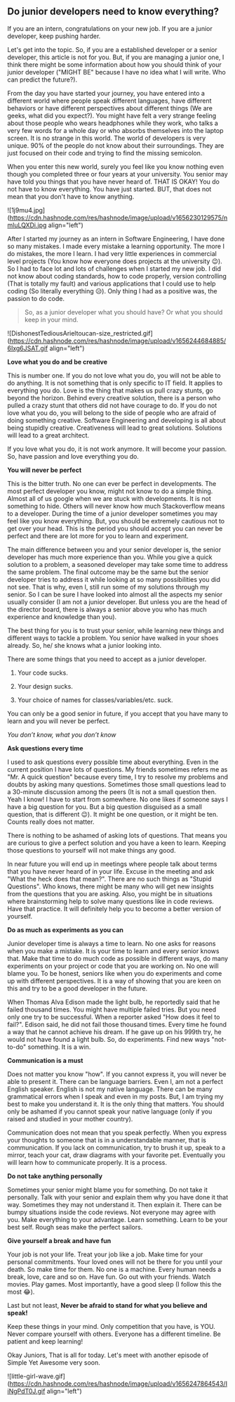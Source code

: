 ## Do junior developers need to know everything?

If you are an intern, congratulations on your new job. If you are a junior developer, keep pushing harder.

Let's get into the topic. So, if you are a established developer or a senior developer, this article is not for you. But, if you are managing a junior one, I think there might be some information about how you should think of your junior developer ("MIGHT BE" because I have no idea what I will write. Who can predict the future?).

From the day you have started your journey, you have entered into a different world where people speak different languages, have different behaviors or have different perspectives about different things (We are geeks, what did you expect?). You might have felt a very strange feeling about those people who wears headphones while they work, who talks a very few words for a whole day or who absorbs themselves into the laptop screen. It is no strange in this world. The world of developers is very unique. 90% of the people do not know about their surroundings. They are just focused on their code and trying to find the missing semicolon.

When you enter this new world, surely you feel like you know nothing even though you completed three or four years at your university. You senior may have told you things that you have never heard of. THAT IS OKAY! You do not have to know everything. You have just started. BUT, that does not mean that you don't have to know anything.

![1j9mu4.jpg](https://cdn.hashnode.com/res/hashnode/image/upload/v1656230129575/nmluLQXDi.jpg align="left")

After I started my journey as an intern in Software Engineering, I have done so many mistakes. I made every mistake a learning opportunity. The more I do mistakes, the more I learn. I had very little experiences in commercial level projects (You know how everyone does projects at the university 😉). So I had to face lot and lots of challenges when I started my new job. I did not know about coding standards, how to code properly, version controlling (That is totally my fault) and various applications that I could use to help coding (So literally everything 😥). Only thing I had as a positive was, the passion to do code.

> So, as a junior developer what you should have? Or what you should keep in your mind.


![DishonestTediousArieltoucan-size_restricted.gif](https://cdn.hashnode.com/res/hashnode/image/upload/v1656244684885/6Ixg6JSAT.gif align="left")

**Love what you do and be creative**

This is number one. If you do not love what you do, you will not be able to do anything. It is not something that is only specific to IT field. It applies to everything you do. Love is the thing that makes us pull crazy stunts, go beyond the horizon. Behind every creative solution, there is a person who pulled a crazy stunt that others did not have courage to do. If you do not love what you do, you will belong to the side of people who are afraid of doing something creative. Software Engineering and developing is all about being stupidly creative. Creativeness will lead to great solutions. Solutions will lead to a great architect.

If you love what you do, it is not work anymore. It will become your passion. So, have passion and love everything you do.

**You will never be perfect**

This is the bitter truth. No one can ever be perfect in developments. The most perfect developer you know, might not know to do a simple thing. Almost all of us google when we are stuck with developments. It is not something to hide. Others will never know how much Stackoverflow means to a developer. During the time of a junior developer sometimes you may feel like you know everything. But, you should be extremely cautious not to get over your head. This is the period you should accept you can never be perfect and there are lot more for you to learn and experiment.

The main difference between you and your senior developer is, the senior developer has much more experience than you. While you give a quick solution to a problem, a seasoned developer may take some time to address the same problem. The final outcome may be the same but the senior developer tries to address it while looking at so many possibilities you did not see. That is why, even I, still run some of my solutions through my senior. So I can be sure I have looked into almost all the aspects my senior usually consider (I am not a junior developer. But unless you are the head of the director board, there is always a senior above you who has much experience and knowledge than you).

The best thing for you is to trust your senior, while learning new things and different ways to tackle a problem. You senior have walked in your shoes already. So, he/ she knows what a junior looking into.

There are some things that you need to accept as a junior developer.

1. Your code sucks.

2. Your design sucks.

3. Your choice of names for classes/variables/etc. suck.

You can only be a good senior in future, if you accept that you have many to learn and you will never be perfect.

*You don’t know, what you don’t know*

**Ask questions every time**

I used to ask questions every possible time about everything. Even in the current position I have lots of questions. My friends sometimes refers me as "Mr. A quick question" because every time, I try to resolve my problems and doubts by asking many questions. Sometimes those small questions lead to a 30-minute discussion among the peers (It is not a small question then. Yeah I know! I have to start from somewhere. No one likes if someone says I have a big question for you. But a big question disguised as a small question, that is different 😉). It might be one question, or it might be ten. Counts really does not matter.

There is nothing to be ashamed of asking lots of questions. That means you are curious to give a perfect solution and you have a keen to learn. Keeping those questions to yourself will not make things any good.

In near future you will end up in meetings where people talk about terms that you have never heard of in your life. Excuse in the meeting and ask "What the heck does that mean?". There are no such things as "Stupid Questions". Who knows, there might be many who will get new insights from the questions that you are asking. Also, you might be in situations where brainstorming help to solve many questions like in code reviews. Have that practice. It will definitely help you to become a better version of yourself.

**Do as much as experiments as you can**

Junior developer time is always a time to learn. No one asks for reasons when you make a mistake. It is your time to learn and every senior knows that. Make that time to do much code as possible in different ways, do many experiments on your project or code that you are working on. No one will blame you. To be honest, seniors like when you do experiments and come up with different perspectives. It is a way of showing that you are keen on this and try to be a good developer in the future.

When Thomas Alva Edison made the light bulb, he reportedly said that he failed thousand times. You might have multiple failed tries. But you need only one try to be successful. When a reporter asked "How does it feel to fail?". Edison said, he did not fail those thousand times. Every time he found a way that he cannot achieve his dream. If he gave up on his 999th try, he would not have found a light bulb. So, do experiments. Find new ways "not-to-do" something. It is a win.

**Communication is a must**

Does not matter you know "how". If you cannot express it, you will never be able to present it. There can be language barriers. Even I, am not a perfect English speaker. English is not my native language. There can be many grammatical errors when I speak and even in my posts. But, I am trying my best to make you understand it. It is the only thing that matters. You should only be ashamed if you cannot speak your native language (only if you raised and studied in your mother country).

Communication does not mean that you speak perfectly. When you express your thoughts to someone that is in a understandable manner, that is communication. If you lack on communication, try to brush it up, speak to a mirror, teach your cat, draw diagrams with your favorite pet. Eventually you will learn how to communicate properly. It is a process.

**Do not take anything personally**

Sometimes your senior might blame you for something. Do not take it personally. Talk with your senior and explain them why you have done it that way. Sometimes they may not understand it. Then explain it. There can be bumpy situations inside the code reviews. Not everyone may agree with you. Make everything to your advantage. Learn something. Learn to be your best self. Rough seas make the perfect sailors.

**Give yourself a break and have fun**

Your job is not your life. Treat your job like a job. Make time for your personal commitments. Your loved ones will not be there for you until your death. So make time for them. No one is a machine. Every human needs a break, love, care and so on. Have fun. Go out with your friends. Watch movies. Play games. Most importantly, have a good sleep (I follow this the most 😂).

Last but not least, **Never be afraid to stand for what you believe and speak!**

Keep these things in your mind. Only competition that you have, is YOU. Never compare yourself with others. Everyone has a different timeline. Be patient and keep learning!

Okay Juniors, That is all for today. Let's meet with another episode of Simple Yet Awesome very soon.

![little-girl-wave.gif](https://cdn.hashnode.com/res/hashnode/image/upload/v1656247864543/IiNgPdT0J.gif align="left")
